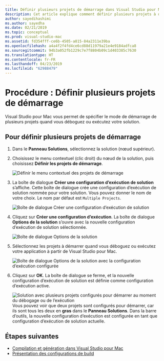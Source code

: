 ```yaml
---
title: Définir plusieurs projets de démarrage dans Visual Studio pour Mac
description: Cet article explique comment définir plusieurs projets à démarrer au moment de l’exécution ou du débogage d’une solution.
author: sayedihashimi
ms.author: sayedha
ms.date: 02/21/2019
ms.topic: conceptual
ms.prod: visual-studio-mac
ms.assetid: fd354fff-ce6b-4505-a815-84a2311e39ba
ms.openlocfilehash: a4a4f2f4fd4ce6cd88d11979a21e4e9184adfca8
ms.sourcegitcommit: 94b3a052fb1229c7e7f8804b09c1d403385c7630
ms.translationtype: HT
ms.contentlocale: fr-FR
ms.lasthandoff: 04/23/2019
ms.locfileid: "62988479"
---
```

# <a name="how-to-set-multiple-startup-projects"></a>Procédure : Définir plusieurs projets de démarrage

Visual Studio pour Mac vous permet de spécifier le mode de démarrage de plusieurs projets quand vous déboguez ou exécutez votre solution.

## <a name="to-set-multiple-startup-projects"></a>Pour définir plusieurs projets de démarrage

1. Dans le **Panneau Solutions**, sélectionnez la solution (nœud supérieur).

2. Choisissez le menu contextuel (clic droit) du nœud de la solution, puis choisissez **Définir les projets de démarrage**.

   ![Définir le menu contextuel des projets de démarrage](media/startup-proj-ctx-menu.png)

3. La boîte de dialogue **Créer une configuration d’exécution de solution** s’affiche. Cette boîte de dialogue crée une configuration d’exécution de solution nommée pour votre solution. Vous pouvez donner le nom de votre choix. Le nom par défaut est `Multiple Projects`.

   ![Boîte de dialogue Créer une configuration d’exécution de solution](media/create-sln-run-config.png)

4. Cliquez sur **Créer une configuration d’exécution**. La boîte de dialogue **Options de la solution** s’ouvre avec la nouvelle configuration d’exécution de solution sélectionnée.

   ![Boîte de dialogue Options de la solution](media/sln-options-run-config-multi-projects.png)

5. Sélectionnez les projets à démarrer quand vous déboguez ou exécutez votre application à partir de Visual Studio pour Mac.

   ![Boîte de dialogue Options de la solution avec la configuration d’exécution configurée](media/sln-options-run-config-multi-projects-configured.png)

6. Cliquez sur **OK**. La boîte de dialogue se ferme, et la nouvelle configuration d’exécution de solution est définie comme configuration d’exécution active.

   ![Solution avec plusieurs projets configurés pour démarrer au moment du débogage ou de l’exécution](media/startup-project-configured.png) Vous pouvez voir que deux projets sont configurés pour démarrer, car ils sont tous les deux en **gras** dans le **Panneau Solutions**. Dans la barre d’outils, la nouvelle configuration d’exécution est configurée en tant que configuration d’exécution de solution actuelle.

## <a name="next-steps"></a>Étapes suivantes

- [Compilation et génération dans Visual Studio pour Mac](compiling-and-building.md)
- [Présentation des configurations de build](configurations.md)